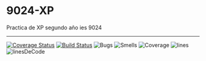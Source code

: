 # 9024-XP

Practica de XP segundo año ies 9024

---
[![Coverage Status](https://coveralls.io/repos/github/leonardxfce/9024-XP/badge.svg?branch=master)](https://coveralls.io/github/leonardxfce/9024-XP?branch=master)
[![Build Status](https://travis-ci.org/leonardxfce/9024-XP.svg?branch=master)](https://travis-ci.org/leonardxfce/9024-XP)
![Bugs](https://sonarcloud.io/api/project_badges/measure?project=com.ies.app%3Amy-app&metric=bugs)
![Smells](https://sonarcloud.io/api/project_badges/measure?project=com.ies.app%3Amy-app&metric=code_smells)
![Coverage](https://sonarcloud.io/api/project_badges/measure?project=com.ies.app%3Amy-app&metric=coverage)
![lines](https://sonarcloud.io/api/project_badges/measure?project=com.ies.app%3Amy-app&metric=duplicated_lines_density)
![linesDeCode](https://sonarcloud.io/api/project_badges/measure?project=com.ies.app%3Amy-app&metric=ncloc)